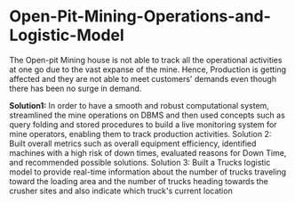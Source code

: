 # Open-Pit-Mining-Operations-and-Logistic-Model
The Open-pit Mining house is not able to track all the operational activities at one go due to the vast expanse of the mine. Hence, Production is getting affected and they are not able to meet customers' demands even though there has been no surge in demand.

<b>Solution1:</b> In order to have a smooth and robust computational system, streamlined the mine operations on DBMS and then used concepts such as query folding and stored procedures to build a live monitoring system for mine operators, enabling them to track production activities.
Solution 2: Built overall metrics such as overall equipment efficiency, identified machines with a high risk of down times, evaluated reasons for Down Time, and recommended possible solutions.
Solution 3: Built a Trucks logistic model to provide real-time information about the number of trucks traveling toward the loading area and the number of trucks heading towards the crusher sites and also indicate which truck's current location
